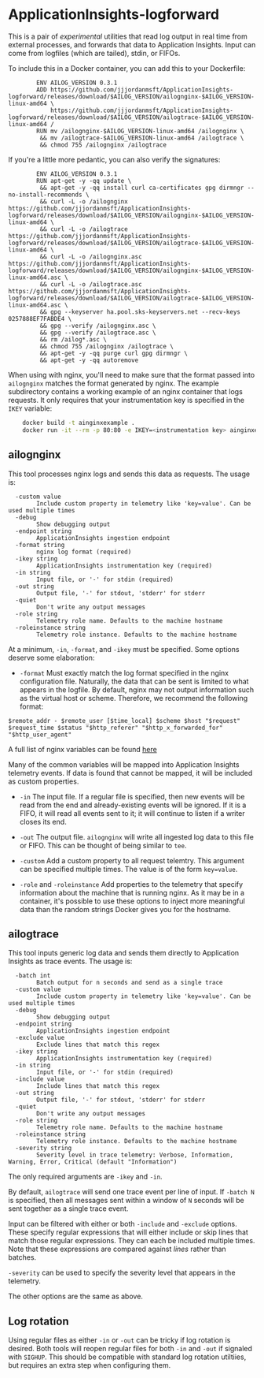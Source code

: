 # ApplicationInsights-logforward

This is a pair of *experimental* utilities that read log output in real time
from external processes, and forwards that data to Application Insights. 
Input can come from logfiles (which are tailed), stdin, or FIFOs.

To include this in a Docker container, you can add this to your Dockerfile:

```docker
        ENV AILOG_VERSION 0.3.1
        ADD https://github.com/jjjordanmsft/ApplicationInsights-logforward/releases/download/$AILOG_VERSION/ailognginx-$AILOG_VERSION-linux-amd64 \
            https://github.com/jjjordanmsft/ApplicationInsights-logforward/releases/download/$AILOG_VERSION/ailogtrace-$AILOG_VERSION-linux-amd64 /
        RUN mv /ailognginx-$AILOG_VERSION-linux-amd64 /ailognginx \
         && mv /ailogtrace-$AILOG_VERSION-linux-amd64 /ailogtrace \
         && chmod 755 /ailognginx /ailogtrace
```

If you're a little more pedantic, you can also verify the signatures:

```docker
        ENV AILOG_VERSION 0.3.1
        RUN apt-get -y -qq update \
         && apt-get -y -qq install curl ca-certificates gpg dirmngr --no-install-recommends \
         && curl -L -o /ailognginx https://github.com/jjjordanmsft/ApplicationInsights-logforward/releases/download/$AILOG_VERSION/ailognginx-$AILOG_VERSION-linux-amd64 \
         && curl -L -o /ailogtrace https://github.com/jjjordanmsft/ApplicationInsights-logforward/releases/download/$AILOG_VERSION/ailogtrace-$AILOG_VERSION-linux-amd64 \
         && curl -L -o /ailognginx.asc https://github.com/jjjordanmsft/ApplicationInsights-logforward/releases/download/$AILOG_VERSION/ailognginx-$AILOG_VERSION-linux-amd64.asc \
         && curl -L -o /ailogtrace.asc https://github.com/jjjordanmsft/ApplicationInsights-logforward/releases/download/$AILOG_VERSION/ailogtrace-$AILOG_VERSION-linux-amd64.asc \
         && gpg --keyserver ha.pool.sks-keyservers.net --recv-keys 0257888EF7FABDE4 \
         && gpg --verify /ailognginx.asc \
         && gpg --verify /ailogtrace.asc \
         && rm /ailog*.asc \
         && chmod 755 /ailognginx /ailogtrace \
         && apt-get -y -qq purge curl gpg dirmngr \
         && apt-get -y -qq autoremove
```

When using with nginx, you'll need to make sure that the format passed into
`ailognginx` matches the format generated by nginx.  The example
subdirectory contains a working example of an nginx container that logs
requests.  It only requires that your instrumentation key is specified in
the `IKEY` variable:

```sh
	docker build -t ainginxexample .
	docker run -it --rm -p 80:80 -e IKEY=<instrumentation key> ainginxexample
```

## ailognginx

This tool processes nginx logs and sends this data as requests.  The usage
is:

```
  -custom value
        Include custom property in telemetry like 'key=value'. Can be used multiple times
  -debug
        Show debugging output
  -endpoint string
        ApplicationInsights ingestion endpoint
  -format string
        nginx log format (required)
  -ikey string
        ApplicationInsights instrumentation key (required)
  -in string
        Input file, or '-' for stdin (required)
  -out string
        Output file, '-' for stdout, 'stderr' for stderr
  -quiet
        Don't write any output messages
  -role string
        Telemetry role name. Defaults to the machine hostname
  -roleinstance string
        Telemetry role instance. Defaults to the machine hostname
```

At a minimum, `-in`, `-format`, and `-ikey` must be specified.  Some options
deserve some elaboration:

* `-format`
Must exactly match the log format specified in the nginx configuration file. 
Naturally, the data that can be sent is limited to what appears in the
logfile.  By default, nginx may not output information such as the virtual
host or scheme.  Therefore, we recommend the following format:

```
$remote_addr - $remote_user [$time_local] $scheme $host "$request" $request_time $status "$http_referer" "$http_x_forwarded_for" "$http_user_agent"
```

A full list of nginx variables can be found [here](http://nginx.org/en/docs/varindex.html)

Many of the common variables will be mapped into Application Insights
telemetry events.  If data is found that cannot be mapped, it will be
included as custom properties.

* `-in`
The input file.  If a regular file is specified, then new events will be read
from the end and already-existing events will be ignored.  If it is a FIFO,
it will read all events sent to it; it will continue to listen if a writer
closes its end.

* `-out`
The output file.  `ailognginx` will write all ingested log data to this file
or FIFO.  This can be thought of being similar to `tee`.

* `-custom`
Add a custom property to all request telemtry.  This argument can be 
specified multiple times.  The value is of the form `key=value`.

* `-role` and `-roleinstance`
Add properties to the telemetry that specify information about the machine
that is running nginx.  As it may be in a container, it's possible to use
these options to inject more meaningful data than the random strings Docker
gives you for the hostname.

## ailogtrace

This tool inputs generic log data and sends them directly to Application
Insights as trace events.  The usage is:

```
  -batch int
        Batch output for n seconds and send as a single trace
  -custom value
        Include custom property in telemetry like 'key=value'. Can be used multiple times
  -debug
        Show debugging output
  -endpoint string
        ApplicationInsights ingestion endpoint
  -exclude value
        Exclude lines that match this regex
  -ikey string
        ApplicationInsights instrumentation key (required)
  -in string
        Input file, or '-' for stdin (required)
  -include value
        Include lines that match this regex
  -out string
        Output file, '-' for stdout, 'stderr' for stderr
  -quiet
        Don't write any output messages
  -role string
        Telemetry role name. Defaults to the machine hostname
  -roleinstance string
        Telemetry role instance. Defaults to the machine hostname
  -severity string
        Severity level in trace telemetry: Verbose, Information, Warning, Error, Critical (default "Information")
```

The only required arguments are `-ikey` and `-in`.

By default, `ailogtrace` will send one trace event per line of input.  If
`-batch N` is specified, then all messages sent within a window of `N`
seconds will be sent together as a single trace event.

Input can be filtered with either or both `-include` and `-exclude` options. 
These specify regular expressions that will either include or skip lines
that match those regular expressions.  They can each be included multiple
times.  Note that these expressions are compared against *lines* rather than
batches.

`-severity` can be used to specify the severity level that appears in the
telemetry.

The other options are the same as above.

## Log rotation

Using regular files as either `-in` or `-out` can be tricky if log rotation
is desired.  Both tools will reopen regular files for both `-in` and `-out`
if signaled with `SIGHUP`.  This should be compatible with standard log
rotation utiltiies, but requires an extra step when configuring them.
